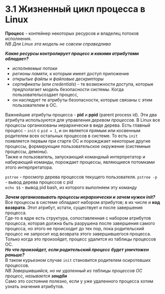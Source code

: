 # 3.1 Жизненный цикл процесса в Linux  

**Процесс** - контейнер некоторых ресурсов и владелец потоков исполнения.   
*NB Для Linux эта модель не совсем справедлива*  

***Какие ресурсы контролирует процесс и какими атрибутами обладает?***  
+ *исполняемые потоки*
+ *регионы памяти*, к которым имеет доступ приложение
+ *открытые файлы* и *файловые дескрипторы*
+ *сертификаты* (или *credentials*) - те возможности доступа, которые предполагает модель безопасности системы. Когда пользовательсоздает процесс,
+ он наследует те атрибуты безопасности, которые связаны с этим пользователем в ОС.

Важнейшие атрибуты процесса - **pid** и **ppid** (parent process id). Эти два атрибута используются для управления *деревом процессов*.
В Linux все процессы организованы иерархически в виде дерева. Есть главный процесс - `init` с `pid = 1`, и он является прямым или косвенным родителем всех остальных
процессов в системе. То есть `init` появляется первым при старте ОС и порожджает некоторые другие процессы, формирующие пользовательское окружение (системные процессы, 
демоны).  
Также и пользователь, запускающий командный интерпретатор и набирающий команды, порождает процессы, являющиеся потомками этого интерпретатора.  

`pstree` - просмотр дерева процессов текущего пользователя.
`pstree -p` - вывод дерева процессов с pid  
`echo $$` - вывод pid bash, из которого выполняем эту команду

***Зачем организовывать процессы иерархически и зачем нужен init?***  
Все процессы в системе обладают набором атрибутов; в их числе и **код возврата**. Этот атрибут, кстати, существует и после завершения процесса.  
Где-то в ядре есть структура, сопоставленная с набором атрибутов процесса, которая должна быть разрушена после завершения самого процесса, но этого не происходит до тех
 пор, пока родительский процесс не запросит код возврата этого завершившегося процесса. Только когда это произойдет, процесс удалится из таблицы процессов ОС.  
***Но что произойдет, если родительский процесс будет уничтожен раньше?***  
В таком курьезном случае `init` становится родителем осиротевших процессов.  
*NB Завершившийся, но не удаленный из таблицы процессов ОС процесс, называется **зондби***  
Само это состояние полезно, если у уже удаленного процесса хотим узнать значения атрибутов.
